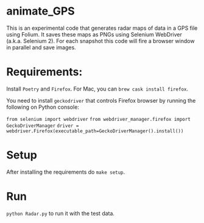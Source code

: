 # animate_GPS

This is an experimental code that generates radar maps of data in a GPS file using Folium. It saves these maps as
PNGs using Selenium WebDriver (a.k.a. Selenium 2). For each snapshot this code will fire a browser window in
parallel and save images.


# Requirements:
Install `Poetry` and `Firefox`. For Mac, you can `brew cask install firefox`.

You need to install `geckodriver` that controls Firefox browser by running the following on Python console:

`from selenium import webdriver`
`from webdriver_manager.firefox import GeckoDriverManager`
`driver = webdriver.Firefox(executable_path=GeckoDriverManager().install())`

# Setup
After installing the requirements do `make setup`. 

# Run
`python Radar.py` to run it with the test data.
